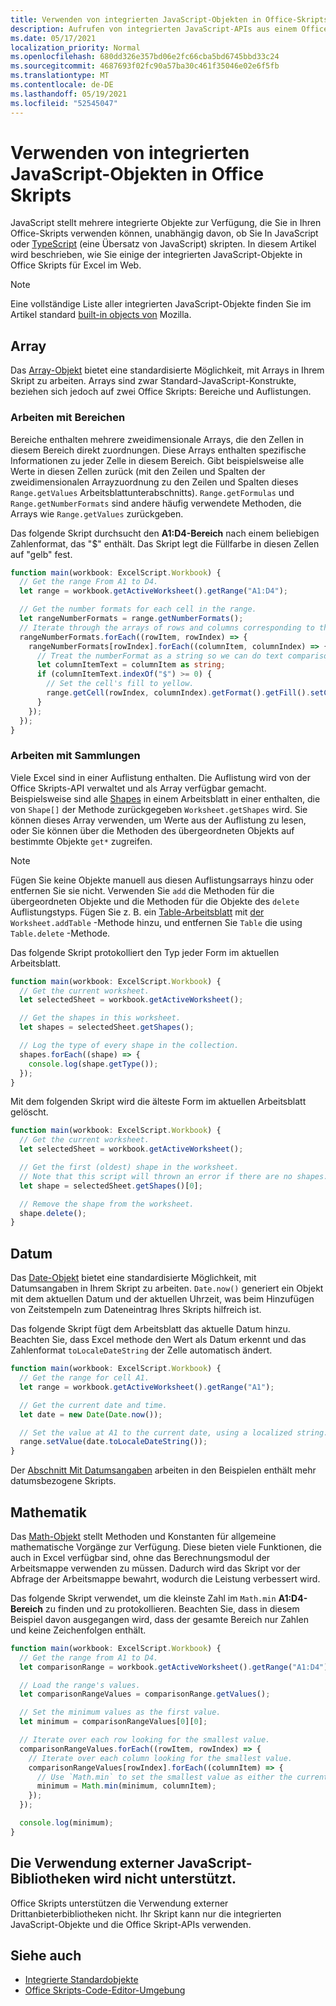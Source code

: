 ```yaml
---
title: Verwenden von integrierten JavaScript-Objekten in Office-Skripts
description: Aufrufen von integrierten JavaScript-APIs aus einem Office skript in Excel im Web.
ms.date: 05/17/2021
localization_priority: Normal
ms.openlocfilehash: 680dd326e357bd06e2fc66cba5bd6745bbd33c24
ms.sourcegitcommit: 4687693f02fc90a57ba30c461f35046e02e6f5fb
ms.translationtype: MT
ms.contentlocale: de-DE
ms.lasthandoff: 05/19/2021
ms.locfileid: "52545047"
---
```

# <a name="use-built-in-javascript-objects-in-office-scripts"></a>Verwenden von integrierten JavaScript-Objekten in Office Skripts

JavaScript stellt mehrere integrierte Objekte zur Verfügung, die Sie in Ihren Office-Skripts verwenden können, unabhängig davon, ob Sie In JavaScript oder [TypeScript](../overview/code-editor-environment.md) (eine Übersatz von JavaScript) skripten. In diesem Artikel wird beschrieben, wie Sie einige der integrierten JavaScript-Objekte in Office Skripts für Excel im Web.

> [!NOTE]
> Eine vollständige Liste aller integrierten JavaScript-Objekte finden Sie im Artikel standard [built-in objects von](https://developer.mozilla.org/docs/Web/JavaScript/Reference/Global_Objects) Mozilla.

## <a name="array"></a>Array

Das [Array-Objekt](https://developer.mozilla.org/docs/Web/JavaScript/Reference/Global_Objects/Array) bietet eine standardisierte Möglichkeit, mit Arrays in Ihrem Skript zu arbeiten. Arrays sind zwar Standard-JavaScript-Konstrukte, beziehen sich jedoch auf zwei Office Skripts: Bereiche und Auflistungen.

### <a name="work-with-ranges"></a>Arbeiten mit Bereichen

Bereiche enthalten mehrere zweidimensionale Arrays, die den Zellen in diesem Bereich direkt zuordnungen. Diese Arrays enthalten spezifische Informationen zu jeder Zelle in diesem Bereich. Gibt beispielsweise alle Werte in diesen Zellen zurück (mit den Zeilen und Spalten der zweidimensionalen Arrayzuordnung zu den Zeilen und Spalten dieses `Range.getValues` Arbeitsblattunterabschnitts). `Range.getFormulas` und `Range.getNumberFormats` sind andere häufig verwendete Methoden, die Arrays wie `Range.getValues` zurückgeben.

Das folgende Skript durchsucht den **A1:D4-Bereich** nach einem beliebigen Zahlenformat, das "$" enthält. Das Skript legt die Füllfarbe in diesen Zellen auf "gelb" fest.

```TypeScript
function main(workbook: ExcelScript.Workbook) {
  // Get the range From A1 to D4.
  let range = workbook.getActiveWorksheet().getRange("A1:D4");

  // Get the number formats for each cell in the range.
  let rangeNumberFormats = range.getNumberFormats();
  // Iterate through the arrays of rows and columns corresponding to those in the range.
  rangeNumberFormats.forEach((rowItem, rowIndex) => {
    rangeNumberFormats[rowIndex].forEach((columnItem, columnIndex) => {
      // Treat the numberFormat as a string so we can do text comparisons.
      let columnItemText = columnItem as string;
      if (columnItemText.indexOf("$") >= 0) {
        // Set the cell's fill to yellow.
        range.getCell(rowIndex, columnIndex).getFormat().getFill().setColor("yellow");
      }
    });
  });
}
```

### <a name="work-with-collections"></a>Arbeiten mit Sammlungen

Viele Excel sind in einer Auflistung enthalten. Die Auflistung wird von der Office Skripts-API verwaltet und als Array verfügbar gemacht. Beispielsweise sind alle [Shapes](/javascript/api/office-scripts/excelscript/excelscript.shape) in einem Arbeitsblatt in einer enthalten, die von `Shape[]` der Methode zurückgegeben `Worksheet.getShapes` wird. Sie können dieses Array verwenden, um Werte aus der Auflistung zu lesen, oder Sie können über die Methoden des übergeordneten Objekts auf bestimmte Objekte `get*` zugreifen.

> [!NOTE]
> Fügen Sie keine Objekte manuell aus diesen Auflistungsarrays hinzu oder entfernen Sie sie nicht. Verwenden Sie `add` die Methoden für die übergeordneten Objekte und die Methoden für die Objekte des `delete` Auflistungstyps. Fügen Sie z. B. ein [Table-Arbeitsblatt](/javascript/api/office-scripts/excelscript/excelscript.table) mit [der](/javascript/api/office-scripts/excelscript/excelscript.worksheet) `Worksheet.addTable` -Methode hinzu, und entfernen Sie `Table` die using `Table.delete` -Methode.

Das folgende Skript protokolliert den Typ jeder Form im aktuellen Arbeitsblatt.

```TypeScript
function main(workbook: ExcelScript.Workbook) {
  // Get the current worksheet.
  let selectedSheet = workbook.getActiveWorksheet();

  // Get the shapes in this worksheet.
  let shapes = selectedSheet.getShapes();

  // Log the type of every shape in the collection.
  shapes.forEach((shape) => {
    console.log(shape.getType());
  });
}
```

Mit dem folgenden Skript wird die älteste Form im aktuellen Arbeitsblatt gelöscht.

```Typescript
function main(workbook: ExcelScript.Workbook) {
  // Get the current worksheet.
  let selectedSheet = workbook.getActiveWorksheet();

  // Get the first (oldest) shape in the worksheet.
  // Note that this script will thrown an error if there are no shapes.
  let shape = selectedSheet.getShapes()[0];

  // Remove the shape from the worksheet.
  shape.delete();
}
```

## <a name="date"></a>Datum

Das [Date-Objekt](https://developer.mozilla.org/docs/Web/JavaScript/Reference/Global_Objects/Date) bietet eine standardisierte Möglichkeit, mit Datumsangaben in Ihrem Skript zu arbeiten. `Date.now()` generiert ein Objekt mit dem aktuellen Datum und der aktuellen Uhrzeit, was beim Hinzufügen von Zeitstempeln zum Dateneintrag Ihres Skripts hilfreich ist.

Das folgende Skript fügt dem Arbeitsblatt das aktuelle Datum hinzu. Beachten Sie, dass Excel methode den Wert als Datum erkennt und das Zahlenformat `toLocaleDateString` der Zelle automatisch ändert.

```TypeScript
function main(workbook: ExcelScript.Workbook) {
  // Get the range for cell A1.
  let range = workbook.getActiveWorksheet().getRange("A1");

  // Get the current date and time.
  let date = new Date(Date.now());

  // Set the value at A1 to the current date, using a localized string.
  range.setValue(date.toLocaleDateString());
}
```

Der [Abschnitt Mit Datumsangaben](../resources/samples/excel-samples.md#dates) arbeiten in den Beispielen enthält mehr datumsbezogene Skripts.

## <a name="math"></a>Mathematik

Das [Math-Objekt](https://developer.mozilla.org/docs/Web/JavaScript/Reference/Global_Objects/Math) stellt Methoden und Konstanten für allgemeine mathematische Vorgänge zur Verfügung. Diese bieten viele Funktionen, die auch in Excel verfügbar sind, ohne das Berechnungsmodul der Arbeitsmappe verwenden zu müssen. Dadurch wird das Skript vor der Abfrage der Arbeitsmappe bewahrt, wodurch die Leistung verbessert wird.

Das folgende Skript verwendet, um die kleinste Zahl im `Math.min` **A1:D4-Bereich** zu finden und zu protokollieren. Beachten Sie, dass in diesem Beispiel davon ausgegangen wird, dass der gesamte Bereich nur Zahlen und keine Zeichenfolgen enthält.

```TypeScript
function main(workbook: ExcelScript.Workbook) {
  // Get the range from A1 to D4.
  let comparisonRange = workbook.getActiveWorksheet().getRange("A1:D4");

  // Load the range's values.
  let comparisonRangeValues = comparisonRange.getValues();

  // Set the minimum values as the first value.
  let minimum = comparisonRangeValues[0][0];

  // Iterate over each row looking for the smallest value.
  comparisonRangeValues.forEach((rowItem, rowIndex) => {
    // Iterate over each column looking for the smallest value.
    comparisonRangeValues[rowIndex].forEach((columnItem) => {
      // Use `Math.min` to set the smallest value as either the current cell's value or the previous minimum.
      minimum = Math.min(minimum, columnItem);
    });
  });

  console.log(minimum);
}

```

## <a name="use-of-external-javascript-libraries-is-not-supported"></a>Die Verwendung externer JavaScript-Bibliotheken wird nicht unterstützt.

Office Skripts unterstützen die Verwendung externer Drittanbieterbibliotheken nicht. Ihr Skript kann nur die integrierten JavaScript-Objekte und die Office Skript-APIs verwenden.

## <a name="see-also"></a>Siehe auch

- [Integrierte Standardobjekte](https://developer.mozilla.org/docs/Web/JavaScript/Reference/Global_Objects)
- [Office Skripts-Code-Editor-Umgebung](../overview/code-editor-environment.md)
